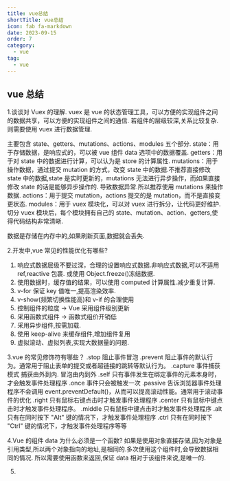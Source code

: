 ```yaml
---
title: vue总结
shortTitle: vue总结
icon: fab fa-markdown
date: 2023-09-15
order: 7
category:
  - vue
tag:
  - vue
---
```


## vue 总结

1.谈谈对 Vuex 的理解.
vuex 是 vue 的状态管理工具，可以方便的实现组件之间的数据共享，可以方便的实现组件之间的通信. 若组件的层级较深,关系比较复杂. 则需要使用 vuex 进行数据管理.

主要包含 state、getters、mutations、actions、modules 五个部分.
state：用于存储数据，是响应式的，可以被 vue 组件 data 选项中的数据覆盖.
getters：用于对 state 中的数据进行计算，可以认为是 store 的计算属性.
mutations：用于操作数据，通过提交 mutation 的方式，改变 state 中的数据.不推荐直接修改 state 中的数据,state 是实时更新的，mutations 无法进行异步操作，而如果直接修改 state 的话是能够异步操作的.
导致数据异常.所以推荐使用 mutations 来操作数据.
actions：用于提交 mutation，actions 提交的是 mutation，而不是直接变更状态.
modules：用于 vuex 模块化，可以对 vuex 进行拆分，让代码更好维护. 切分 vuex 模块后，每个模块拥有自己的 state、mutation、action、getters,使得代码结构非常清晰.

数据是存储在内存中的,如果刷新页面,数据就会丢失.

2.开发中,vue 常见的性能优化有哪些?

1. 响应式数据层级不要过深，合理的设置响应式数据.非响应式数据,可以不适用 ref,reactive 包裹. 或使用 Object.freeze()冻结数据.
2. 使用数据时，缓存值的结果，可以使用 computed 计算属性.减少重复计算.
3. v-for 保证 key 值唯一,提高渲染效率.
4. v-show(频繁切换性能高)和 v-if 的合理使用
5. 控制组件的粒度 -> Vue 采用组件级别更新
6. 采用函数式组件 -> 函数式组价开销低
7. 采用异步组件,按需加载.
8. 使用 keep-alive 来缓存组件,增加组件复用
9. 虚拟滚动、虚拟列表,实现大数据量的问题.

3.vue 的常见修饰符有哪些？
.stop 阻止事件冒泡
.prevent 阻止事件的默认行为。通常用于阻止表单的提交或者超链接的跳转等默认行为。
.capture 事件捕获模式 捕获由外到内. 冒泡由内到外
.self 只有事件发生在绑定事件的元素本身时，才会触发事件处理程序
.once 事件只会被触发一次
.passive 告诉浏览器事件处理程序不会调用 event.preventDefault()，从而可以提高滚动性能。通常用于滚动事件的优化
.right 只有鼠标右键点击时才触发事件处理程序
.center 只有鼠标中键点击时才触发事件处理程序。
.middle 只有鼠标中键点击时才触发事件处理程序
.alt 只有在同时按下 "Alt" 键的情况下，才触发事件处理程序
.ctrl 只有在同时按下 "Ctrl" 键的情况下，才触发事件处理程序等等

4.Vue 的组件 data 为什么必须是一个函数?
如果是使用对象直接存储,因为对象是引用类型,所以两个对象指向的地址,是相同的.多次使用这个组件时,会导致数据相同的情况.
所以需要使用函数来返回,保证 data 相对于该组件来说,是唯一的.

5.